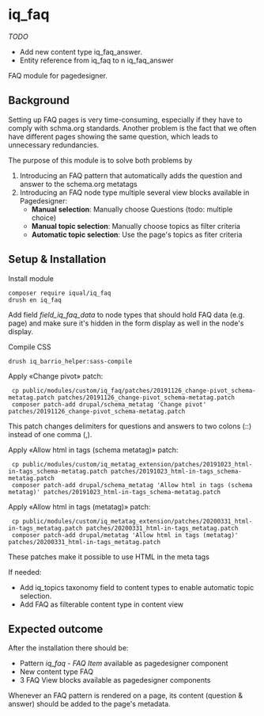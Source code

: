 # iq_faq


*TODO*
- Add new content type iq_faq_answer.
- Entity reference from iq_faq to n iq_faq_answer


FAQ module for pagedesigner.


## Background
Setting up FAQ pages is very time-consuming, especially if they have to comply with schma.org standards. Another problem is the fact that we often have different pages showing the same question, which leads to unnecessary redundancies.

The purpose of this module is to solve both problems by
1. Introducing an FAQ pattern that automatically adds the question and answer to the schema.org metatags
2. Introducing an FAQ node type multiple several view blocks available in Pagedesigner:
	- **Manual selection**: Manually choose Questions (todo: multiple choice)
	- **Manual topic selection**: Manually choose topics as filter criteria
	- **Automatic topic selection**: Use the page's topics as fiter criteria

## Setup & Installation
Install module

    composer require iqual/iq_faq
    drush en iq_faq

Add field *field_iq_faq_data* to node types that should hold FAQ data (e.g. page) and make sure it's hidden in the form display as well in the node's display.



Compile CSS

    drush iq_barrio_helper:sass-compile


Apply «Change pivot» patch:

     cp public/modules/custom/iq_faq/patches/20191126_change-pivot_schema-metatag.patch patches/20191126_change-pivot_schema-metatag.patch
     composer patch-add drupal/schema_metatag 'Change pivot' patches/20191126_change-pivot_schema-metatag.patch

This patch changes delimiters for questions and answers to two colons (::) instead of one comma (,).



Apply «Allow html in tags (schema metatag)» patch:

     cp public/modules/custom/iq_metatag_extension/patches/20191023_html-in-tags_schema-metatag.patch patches/20191023_html-in-tags_schema-metatag.patch
     composer patch-add drupal/schema_metatag 'Allow html in tags (schema metatag)' patches/20191023_html-in-tags_schema-metatag.patch

Apply «Allow html in tags (metatag)» patch:

     cp public/modules/custom/iq_metatag_extension/patches/20200331_html-in-tags_metatag.patch patches/20200331_html-in-tags_metatag.patch
     composer patch-add drupal/metatag 'Allow html in tags (metatag)' patches/20200331_html-in-tags_metatag.patch

These patches make it possible to use HTML in the meta tags



If needed:
- Add iq_topics taxonomy field to content types to enable automatic topic selection.
- Add FAQ as filterable content type in content view


## Expected outcome

After the installation there should be:

- Pattern *iq_faq - FAQ Item* available as pagedesigner component
- New content type FAQ
- 3 FAQ View blocks available as pagedesigner components

Whenever an FAQ pattern is rendered on a page, its content (question & answer) should be added to the page's metadata.
